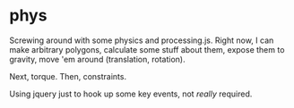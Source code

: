 # phys

Screwing around with some physics and processing.js. Right now, I can make arbitrary polygons, calculate some stuff about them, expose them to gravity, move 'em around (translation, rotation).

Next, torque. Then, constraints.

Using jquery just to hook up some key events, not *really* required.
